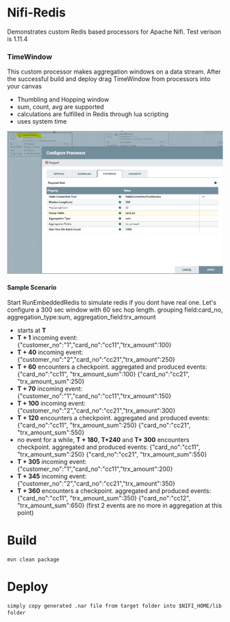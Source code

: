 # Nifi-Redis
Demonstrates custom Redis based processors for Apache Nifi. Test verison is 1.11.4

### TimeWindow
This custom processor makes aggregation windows on a data stream. After the successful build and deploy drag TimeWindow from processors into your canvas 

- Thumbling and Hopping window 
- sum, count, avg are supported
- calculations are fulfilled in Redis through lua scripting
- uses system time

![Alt text](timewindow1.PNG?raw=true "")
#### Sample Scenario 
Start RunEmbeddedRedis to simulate redis if you dont have real one.
Let's configure a 300 sec window with 60 sec hop length. grouping field:card_no, aggregation_type:sum, aggregation_field:trx_amount
- starts at **T** 
- **T + 1** incoming event:
{"customer_no":"1","card_no":"cc11","trx_amount":100}
- **T + 40** incoming event:
{"customer_no":"2","card_no":"cc21","trx_amount":250}
- **T + 60** encounters a checkpoint. aggregated and produced events:
{"card_no":"cc11", "trx_amount_sum":100}
{"card_no":"cc21", "trx_amount_sum":250}
- **T + 70** incoming event:
{"customer_no":"1","card_no":"cc11","trx_amount":150}
- **T + 100** incoming event:
{"customer_no":"2","card_no":"cc21","trx_amount":300}
- **T + 120** encounters a checkpoint. aggregated and produced events:
{"card_no":"cc11", "trx_amount_sum":250}
{"card_no":"cc21", "trx_amount_sum":550}
- no event for a while,  **T + 180**, **T+240** and **T+ 300** encounters checkpoint. aggregated and produced events:
{"card_no":"cc11", "trx_amount_sum":250}
{"card_no":"cc21", "trx_amount_sum":550}
- **T + 305** incoming event:
{"customer_no":"1","card_no":"cc11","trx_amount":200}
- **T + 345** incoming event:
{"customer_no":"2","card_no":"cc21","trx_amount":350}
- **T + 360** encounters a checkpoint. aggregated and produced events:
{"card_no":"cc11", "trx_amount_sum":350}
{"card_no":"cc12", "trx_amount_sum":650}
(first 2 events are no more in aggregation at this point)


# Build
    mvn clean package
    
# Deploy
    simply copy generated .nar file from target folder into $NIFI_HOME/lib folder

